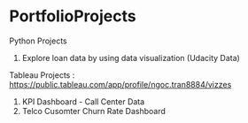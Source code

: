 # PortfolioProjects

Python Projects
1. Explore loan data by using data visualization (Udacity Data)

Tableau Projects : https://public.tableau.com/app/profile/ngoc.tran8884/vizzes
1. KPI Dashboard - Call Center Data
2. Telco Cusomter Churn Rate Dashboard
